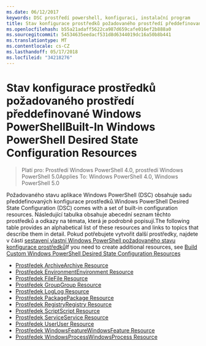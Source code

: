 ```yaml
---
ms.date: 06/12/2017
keywords: DSC prostředí powershell, konfiguraci, instalační program
title: Stav konfigurace prostředků požadovaného prostředí předdefinované Windows PowerShell
ms.openlocfilehash: b55a21adaff5622ca987d659cafe016ef2b888a0
ms.sourcegitcommit: 54534635eedacf531d8d6344019dc16a50b8b441
ms.translationtype: MT
ms.contentlocale: cs-CZ
ms.lasthandoff: 05/17/2018
ms.locfileid: "34218276"
---
```

# <a name="built-in-windows-powershell-desired-state-configuration-resources"></a><span data-ttu-id="90503-103">Stav konfigurace prostředků požadovaného prostředí předdefinované Windows PowerShell</span><span class="sxs-lookup"><span data-stu-id="90503-103">Built-In Windows PowerShell Desired State Configuration Resources</span></span>

> <span data-ttu-id="90503-104">Platí pro: Prostředí Windows PowerShell 4.0, prostředí Windows PowerShell 5.0</span><span class="sxs-lookup"><span data-stu-id="90503-104">Applies To: Windows PowerShell 4.0, Windows PowerShell 5.0</span></span>

<span data-ttu-id="90503-105">Požadovaného stavu aplikace Windows PowerShell (DSC) obsahuje sadu předdefinovaných konfigurace prostředků.</span><span class="sxs-lookup"><span data-stu-id="90503-105">Windows PowerShell Desired State Configuration (DSC) comes with a set of built-in configuration resources.</span></span> <span data-ttu-id="90503-106">Následující tabulka obsahuje abecední seznam těchto prostředků a odkazy na témata, která je podrobně popisují.</span><span class="sxs-lookup"><span data-stu-id="90503-106">The following table provides an alphabetical list of these resources and links to topics that describe them in detail.</span></span> <span data-ttu-id="90503-107">Pokud potřebujete vytvořit další prostředky, najdete v části [sestavení vlastní Windows PowerShell požadovaného stavu konfigurace prostředků](authoringResource.md)</span><span class="sxs-lookup"><span data-stu-id="90503-107">If you need to create additional resources, see [Build Custom Windows PowerShell Desired State Configuration Resources](authoringResource.md)</span></span>

* [<span data-ttu-id="90503-108">Prostředek Archive</span><span class="sxs-lookup"><span data-stu-id="90503-108">Archive Resource</span></span>](archiveResource.md)
* [<span data-ttu-id="90503-109">Prostředek Environment</span><span class="sxs-lookup"><span data-stu-id="90503-109">Environment Resource</span></span>](environmentResource.md)
* [<span data-ttu-id="90503-110">Prostředek File</span><span class="sxs-lookup"><span data-stu-id="90503-110">File Resource</span></span>](fileResource.md)
* [<span data-ttu-id="90503-111">Prostředek Group</span><span class="sxs-lookup"><span data-stu-id="90503-111">Group Resource</span></span>](groupResource.md)
* [<span data-ttu-id="90503-112">Prostředek Log</span><span class="sxs-lookup"><span data-stu-id="90503-112">Log Resource</span></span>](logResource.md)
* [<span data-ttu-id="90503-113">Prostředek Package</span><span class="sxs-lookup"><span data-stu-id="90503-113">Package Resource</span></span>](packageResource.md)
* [<span data-ttu-id="90503-114">Prostředek Registry</span><span class="sxs-lookup"><span data-stu-id="90503-114">Registry Resource</span></span>](registryResource.md)
* [<span data-ttu-id="90503-115">Prostředek Script</span><span class="sxs-lookup"><span data-stu-id="90503-115">Script Resource</span></span>](scriptResource.md)
* [<span data-ttu-id="90503-116">Prostředek Service</span><span class="sxs-lookup"><span data-stu-id="90503-116">Service Resource</span></span>](serviceResource.md)
* [<span data-ttu-id="90503-117">Prostředek User</span><span class="sxs-lookup"><span data-stu-id="90503-117">User Resource</span></span>](userResource.md)
* [<span data-ttu-id="90503-118">Prostředek WindowsFeature</span><span class="sxs-lookup"><span data-stu-id="90503-118">WindowsFeature Resource</span></span>](windowsfeatureResource.md)
* [<span data-ttu-id="90503-119">Prostředek WindowsProcess</span><span class="sxs-lookup"><span data-stu-id="90503-119">WindowsProcess Resource</span></span>](windowsProcessResource.md)